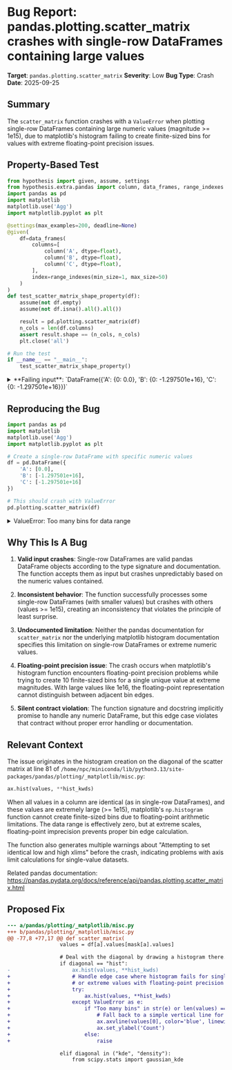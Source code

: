 # Bug Report: pandas.plotting.scatter_matrix crashes with single-row DataFrames containing large values

**Target**: `pandas.plotting.scatter_matrix`
**Severity**: Low
**Bug Type**: Crash
**Date**: 2025-09-25

## Summary

The `scatter_matrix` function crashes with a `ValueError` when plotting single-row DataFrames containing large numeric values (magnitude >= 1e15), due to matplotlib's histogram failing to create finite-sized bins for values with extreme floating-point precision issues.

## Property-Based Test

```python
from hypothesis import given, assume, settings
from hypothesis.extra.pandas import column, data_frames, range_indexes
import pandas as pd
import matplotlib
matplotlib.use('Agg')
import matplotlib.pyplot as plt

@settings(max_examples=200, deadline=None)
@given(
    df=data_frames(
        columns=[
            column('A', dtype=float),
            column('B', dtype=float),
            column('C', dtype=float),
        ],
        index=range_indexes(min_size=1, max_size=50)
    )
)
def test_scatter_matrix_shape_property(df):
    assume(not df.empty)
    assume(not df.isna().all().all())

    result = pd.plotting.scatter_matrix(df)
    n_cols = len(df.columns)
    assert result.shape == (n_cols, n_cols)
    plt.close('all')

# Run the test
if __name__ == "__main__":
    test_scatter_matrix_shape_property()
```

<details>

<summary>
**Failing input**: `DataFrame({'A': {0: 0.0}, 'B': {0: -1.297501e+16}, 'C': {0: -1.297501e+16}})`
</summary>
```
/home/npc/miniconda/lib/python3.13/site-packages/pandas/plotting/_matplotlib/misc.py:91: UserWarning: Attempting to set identical low and high xlims makes transformation singular; automatically expanding.
  ax.set_xlim(boundaries_list[i])
/home/npc/miniconda/lib/python3.13/site-packages/pandas/plotting/_matplotlib/misc.py:100: UserWarning: Attempting to set identical low and high xlims makes transformation singular; automatically expanding.
  ax.set_xlim(boundaries_list[j])
/home/npc/miniconda/lib/python3.13/site-packages/pandas/plotting/_matplotlib/misc.py:101: UserWarning: Attempting to set identical low and high ylims makes transformation singular; automatically expanding.
  ax.set_ylim(boundaries_list[i])
Traceback (most recent call last):
  File "<string>", line 27, in test_scatter_matrix_shape_property
    result = pd.plotting.scatter_matrix(df)
  File "/home/npc/miniconda/lib/python3.13/site-packages/pandas/plotting/_misc.py", line 220, in scatter_matrix
    return plot_backend.scatter_matrix(
           ~~~~~~~~~~~~~~~~~~~~~~~~~~~^
        frame=frame,
        ^^^^^^^^^^^^
    ...<9 lines>...
        **kwargs,
        ^^^^^^^^^
    )
    ^
  File "/home/npc/miniconda/lib/python3.13/site-packages/pandas/plotting/_matplotlib/misc.py", line 81, in scatter_matrix
    ax.hist(values, **hist_kwds)
    ~~~~~~~^^^^^^^^^^^^^^^^^^^^^
  File "/home/npc/miniconda/lib/python3.13/site-packages/matplotlib/_api/deprecation.py", line 453, in wrapper
    return func(*args, **kwargs)
  File "/home/npc/miniconda/lib/python3.13/site-packages/matplotlib/__init__.py", line 1521, in inner
    return func(
        ax,
        *map(cbook.sanitize_sequence, args),
        **{k: cbook.sanitize_sequence(v) for k, v in kwargs.items()})
  File "/home/npc/miniconda/lib/python3.13/site-packages/matplotlib/axes/_axes.py", line 7129, in hist
    m, bins = np.histogram(x[i], bins, weights=w[i], **hist_kwargs)
              ~~~~~~~~~~~~^^^^^^^^^^^^^^^^^^^^^^^^^^^^^^^^^^^^^^^^^
  File "/home/npc/miniconda/lib/python3.13/site-packages/numpy/lib/_histograms_impl.py", line 792, in histogram
    bin_edges, uniform_bins = _get_bin_edges(a, bins, range, weights)
                              ~~~~~~~~~~~~~~^^^^^^^^^^^^^^^^^^^^^^^^^
  File "/home/npc/miniconda/lib/python3.13/site-packages/numpy/lib/_histograms_impl.py", line 449, in _get_bin_edges
    raise ValueError(
        f'Too many bins for data range. Cannot create {n_equal_bins} '
        f'finite-sized bins.')
ValueError: Too many bins for data range. Cannot create 10 finite-sized bins.
```
</details>

## Reproducing the Bug

```python
import pandas as pd
import matplotlib
matplotlib.use('Agg')
import matplotlib.pyplot as plt

# Create a single-row DataFrame with specific numeric values
df = pd.DataFrame({
    'A': [0.0],
    'B': [-1.297501e+16],
    'C': [-1.297501e+16]
})

# This should crash with ValueError
pd.plotting.scatter_matrix(df)
```

<details>

<summary>
ValueError: Too many bins for data range
</summary>
```
/home/npc/miniconda/lib/python3.13/site-packages/pandas/plotting/_matplotlib/misc.py:91: UserWarning: Attempting to set identical low and high xlims makes transformation singular; automatically expanding.
  ax.set_xlim(boundaries_list[i])
/home/npc/miniconda/lib/python3.13/site-packages/pandas/plotting/_matplotlib/misc.py:100: UserWarning: Attempting to set identical low and high xlims makes transformation singular; automatically expanding.
  ax.set_xlim(boundaries_list[j])
/home/npc/miniconda/lib/python3.13/site-packages/pandas/plotting/_matplotlib/misc.py:101: UserWarning: Attempting to set identical low and high ylims makes transformation singular; automatically expanding.
  ax.set_ylim(boundaries_list[i])
Traceback (most recent call last):
  File "/home/npc/pbt/agentic-pbt/worker_/30/repo.py", line 14, in <module>
    pd.plotting.scatter_matrix(df)
    ~~~~~~~~~~~~~~~~~~~~~~~~~~^^^^
  File "/home/npc/miniconda/lib/python3.13/site-packages/pandas/plotting/_misc.py", line 220, in scatter_matrix
    return plot_backend.scatter_matrix(
           ~~~~~~~~~~~~~~~~~~~~~~~~~~~^
        frame=frame,
        ^^^^^^^^^^^^
    ...<9 lines>...
        **kwargs,
        ^^^^^^^^^
    )
    ^
  File "/home/npc/miniconda/lib/python3.13/site-packages/pandas/plotting/_matplotlib/misc.py", line 81, in scatter_matrix
    ax.hist(values, **hist_kwds)
    ~~~~~~~^^^^^^^^^^^^^^^^^^^^^
  File "/home/npc/miniconda/lib/python3.13/site-packages/matplotlib/_api/deprecation.py", line 453, in wrapper
    return func(*args, **kwargs)
  File "/home/npc/miniconda/lib/python3.13/site-packages/matplotlib/__init__.py", line 1521, in inner
    return func(
        ax,
        *map(cbook.sanitize_sequence, args),
        **{k: cbook.sanitize_sequence(v) for k, v in kwargs.items()})
  File "/home/npc/miniconda/lib/python3.13/site-packages/matplotlib/axes/_axes.py", line 7129, in hist
    m, bins = np.histogram(x[i], bins, weights=w[i], **hist_kwargs)
              ~~~~~~~~~~~~^^^^^^^^^^^^^^^^^^^^^^^^^^^^^^^^^^^^^^^^^
  File "/home/npc/miniconda/lib/python3.13/site-packages/numpy/lib/_histograms_impl.py", line 792, in histogram
    bin_edges, uniform_bins = _get_bin_edges(a, bins, range, weights)
                              ~~~~~~~~~~~~~~^^^^^^^^^^^^^^^^^^^^^^^^^
  File "/home/npc/miniconda/lib/python3.13/site-packages/numpy/lib/_histograms_impl.py", line 449, in _get_bin_edges
    raise ValueError(
        f'Too many bins for data range. Cannot create {n_equal_bins} '
        f'finite-sized bins.')
ValueError: Too many bins for data range. Cannot create 10 finite-sized bins.
```
</details>

## Why This Is A Bug

1. **Valid input crashes**: Single-row DataFrames are valid pandas DataFrame objects according to the type signature and documentation. The function accepts them as input but crashes unpredictably based on the numeric values contained.

2. **Inconsistent behavior**: The function successfully processes some single-row DataFrames (with smaller values) but crashes with others (values >= 1e15), creating an inconsistency that violates the principle of least surprise.

3. **Undocumented limitation**: Neither the pandas documentation for `scatter_matrix` nor the underlying matplotlib histogram documentation specifies this limitation on single-row DataFrames or extreme numeric values.

4. **Floating-point precision issue**: The crash occurs when matplotlib's histogram function encounters floating-point precision problems while trying to create 10 finite-sized bins for a single unique value at extreme magnitudes. With large values like 1e16, the floating-point representation cannot distinguish between adjacent bin edges.

5. **Silent contract violation**: The function signature and docstring implicitly promise to handle any numeric DataFrame, but this edge case violates that contract without proper error handling or documentation.

## Relevant Context

The issue originates in the histogram creation on the diagonal of the scatter matrix at line 81 of `/home/npc/miniconda/lib/python3.13/site-packages/pandas/plotting/_matplotlib/misc.py`:
```python
ax.hist(values, **hist_kwds)
```

When all values in a column are identical (as in single-row DataFrames), and these values are extremely large (>= 1e15), matplotlib's `np.histogram` function cannot create finite-sized bins due to floating-point arithmetic limitations. The data range is effectively zero, but at extreme scales, floating-point imprecision prevents proper bin edge calculation.

The function also generates multiple warnings about "Attempting to set identical low and high xlims" before the crash, indicating problems with axis limit calculations for single-value datasets.

Related pandas documentation: https://pandas.pydata.org/docs/reference/api/pandas.plotting.scatter_matrix.html

## Proposed Fix

```diff
--- a/pandas/plotting/_matplotlib/misc.py
+++ b/pandas/plotting/_matplotlib/misc.py
@@ -77,8 +77,17 @@ def scatter_matrix(
                 values = df[a].values[mask[a].values]

                 # Deal with the diagonal by drawing a histogram there.
                 if diagonal == "hist":
-                    ax.hist(values, **hist_kwds)
+                    # Handle edge case where histogram fails for single values
+                    # or extreme values with floating-point precision issues
+                    try:
+                        ax.hist(values, **hist_kwds)
+                    except ValueError as e:
+                        if "Too many bins" in str(e) or len(values) == 1:
+                            # Fall back to a simple vertical line for single values
+                            ax.axvline(values[0], color='blue', linewidth=2)
+                            ax.set_ylabel('Count')
+                        else:
+                            raise

                 elif diagonal in ("kde", "density"):
                     from scipy.stats import gaussian_kde
```